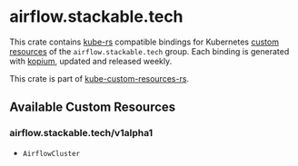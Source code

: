 <!--
SPDX-FileCopyrightText: The kube-custom-resources-rs Authors
SPDX-License-Identifier: 0BSD
 -->

# airflow.stackable.tech

This crate contains [kube-rs](https://kube.rs/) compatible bindings for Kubernetes [custom resources](https://kubernetes.io/docs/tasks/extend-kubernetes/custom-resources/custom-resource-definitions/) of the `airflow.stackable.tech` group. Each binding is generated with [kopium](https://github.com/kube-rs/kopium), updated and released weekly.

This crate is part of [kube-custom-resources-rs](https://github.com/metio/kube-custom-resources-rs).

## Available Custom Resources

### airflow.stackable.tech/v1alpha1
- `AirflowCluster`
